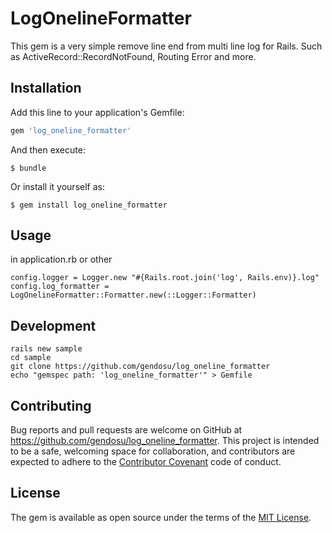 # LogOnelineFormatter

This gem is a very simple remove line end from multi line log for Rails.
Such as ActiveRecord::RecordNotFound, Routing Error and more.

## Installation

Add this line to your application's Gemfile:

```ruby
gem 'log_oneline_formatter'
```

And then execute:

    $ bundle

Or install it yourself as:

    $ gem install log_oneline_formatter

## Usage

in application.rb or other
```
config.logger = Logger.new "#{Rails.root.join('log', Rails.env)}.log"
config.log_formatter = LogOnelineFormatter::Formatter.new(::Logger::Formatter)
```

## Development

```
rails new sample
cd sample
git clone https://github.com/gendosu/log_oneline_formatter
echo "gemspec path: 'log_oneline_formatter'" > Gemfile
```

## Contributing

Bug reports and pull requests are welcome on GitHub at https://github.com/gendosu/log_oneline_formatter. This project is intended to be a safe, welcoming space for collaboration, and contributors are expected to adhere to the [Contributor Covenant](http://contributor-covenant.org) code of conduct.


## License

The gem is available as open source under the terms of the [MIT License](http://opensource.org/licenses/MIT).
